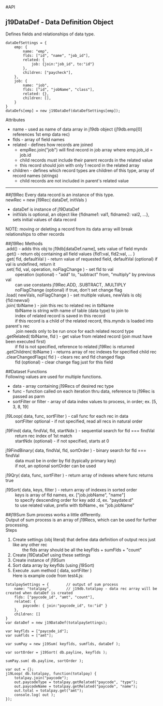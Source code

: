 #API

## j19DataDef - Data Definition Object  

Defines fields and relationships of data type.

```
dataDefSettings = {
	emp: {
		name: "emp",
		flds: ["id", "name", "job_id"],
		related: {
			job: {join:"job_id", to:"id"}
		},
		children: ["paycheck"],
	},
	job: {
		name: "job",
		flds: ["id", "jobName", "class"],
		related: {},
		children: [],
	}
}
dataDefs[emp] = new j19DataDef(dataDefSettings[emp]);
```

Attributes  
* name - used as name of data array in j19db object (j19db.emp[0] references 1st emp data rec)
* flds - array of field names 
* related - defines how records are joined
    * empRec.join("job") will find record in job array where emp.job_id = job.id
    * child records must include their parent records in the related value
    * this record should join with only 1 record in the related array
* children - defines which record types are children of this type, array of record names (strings)
    * child records are not included in parent's related value 
  
<hr>

##j19Rec
Every data record is an instance of this type.  
newRec = new j19Rec( dataDef, initVals )  
* dataDef is instance of j19DataDef
* initVals is optional, an object like {fldname1: val1, fldname2: val2, ...}, sets initial values of data record  
  
NOTE: moving or deleting a record from its data array will break relationships to other records

##j19Rec Methods  
.add() - adds this obj to j19db[dataDef.name], sets value of field myndx  
.get() - return obj containing all field values {fld1:val, fld2:val, ... }  
.get( fld, defaultVal ) - return value of requested field, defaultVal (optional) if val is undefined, return it  
.set( fld, val, operation, noFlagChange ) - set fld to val  
&nbsp; &nbsp; &nbsp; &nbsp; operation (optional) - "add" to, "subtract" from, "multiply" by previous val  
&nbsp; &nbsp; &nbsp; &nbsp; can use constants j19Rec.ADD, .SUBTRACT, .MULTIPLY  
&nbsp; &nbsp; &nbsp; &nbsp; noFlagChange (optional) if true, don't set change flag  
.load( newVals, noFlagChange ) - set multiple values, newVals is obj {fld:newval}  
.join( tblName ) - join this rec to related rec in tblName  
&nbsp; &nbsp; &nbsp; &nbsp; tblName is string with name of table (data type) to join to  
&nbsp; &nbsp; &nbsp; &nbsp; index of related record is saved in this record  
&nbsp; &nbsp; &nbsp; &nbsp; if this record is a child of the related record, this.myndx is loaded into parent's rec  
&nbsp; &nbsp; &nbsp; &nbsp; .join needs only to be run once for each related record type  
.getRelated( tblName, fld ) - get value from related record (join must have been executed first)   
&nbsp; &nbsp; &nbsp; &nbsp; if fld is not specified, reference to related j19Rec is returned  
.getChildren( tblName ) - returns array of rec indexes for specified child rec  
.clearChangedFlags( fld ) - clears rec and fld changed flags  
&nbsp; &nbsp; &nbsp; &nbsp; fld (optional) - clear change flag just for this field  

##Dataset Functions  
Following values are used for multiple functions.
* data - array containing j19Recs of desired rec type
* func - function called on each iteration thru data, reference to j19Rec is passed as parm
* sortFilter or filter - array of data index values to process, in order; ex. [5, 3, 8, 19]

j19Loop( data, func, sortFilter ) - call func for each rec in data  
&nbsp; &nbsp; &nbsp; &nbsp; sortFilter optional - if not specified, read all recs in natural order  
  
j19Find( data, findVal, fld, startNdx ) - sequential search for fld === findVal  
&nbsp; &nbsp; &nbsp; &nbsp; return rec index of 1st match  
&nbsp; &nbsp; &nbsp; &nbsp; startNdx (optional) - if not specified, starts at 0  
  
j19FindBinary( data, findVal, fld, sortOrder ) - binary search for fld === findVal  
&nbsp; &nbsp; &nbsp; &nbsp; data must be in order by fld (typically primary key)  
&nbsp; &nbsp; &nbsp; &nbsp; if not, an optional sortOrder can be used  
  
j19Qry( data, func, sortFilter ) - return array of indexes where func returns true  
  
j19Sort( data, keys, filter ) - return array of indexes in sorted order  
&nbsp; &nbsp; &nbsp; &nbsp; keys is array of fld names, ex. ["job.jobName", "name"]  
&nbsp; &nbsp; &nbsp; &nbsp; to specify descending order for key add :d, ex. "paydate:d"   
&nbsp; &nbsp; &nbsp; &nbsp; to use related value, prefix with tblName., ex "job.jobName"  
  
##j19Sum
Sum process works a little differently.  
Output of sum process is an array of j19Recs, which can be used for further processing.  
Steps  
1. Create settings (obj literal) that define data definition of output recs just like any other rec  
&nbsp; &nbsp; &nbsp; &nbsp; the flds array should be all the keyFlds + sumFlds + "count"   
2. Create j19DataDef using these settings  
3. Create instance of j19Sum  
4. Sort data array by keyflds (using j19Sort)
5. Execute .sum method ( data, sortFilter )  
Here is example code from test4.js:  

```
totalpaySettings = {   		// output of sum process
	name: "totalpay",		// j19db.totalpay - data rec array will be created when dataDef is created
	flds: ["paycode_id", "amt", "count"],
	related: {
		paycode: { join:"paycode_id", to:"id" }
	},
	children: []
}
var dataDef = new j19DataDef(totalpaySettings);

var keyflds = ["paycode_id"];
var sumflds = ["amt"];

var sumPay = new j19Sum( keyflds, sumflds, dataDef );

var sortOrder = j19Sort( db.payline, keyflds );

sumPay.sum( db.payline, sortOrder );

var out = {};
j19Loop( db.totalpay, function(totalpay) {
	totalpay.join("paycode");	
	out.paycodeType = totalpay.getRelated("paycode", "type");
	out.paycodeName = totalpay.getRelated("paycode", "name");
	out.total = totalpay.get("amt");
	console.log( out );
});

```




